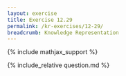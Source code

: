 ```yaml
---
layout: exercise
title: Exercise 12.29
permalink: /kr-exercises/12-29/
breadcrumb: Knowledge Representation
---
```


{% include mathjax_support %}

<div><i class="arrow-up loader" data-chapter="kr-exercises" data-exercise="ex_29" data-rating="0"></i></div>
{% include_relative question.md %}
